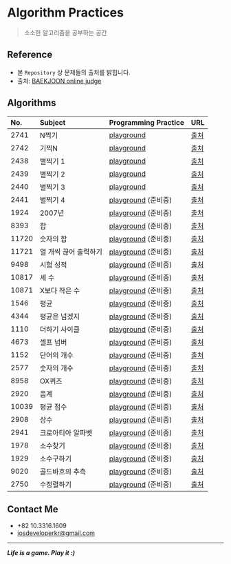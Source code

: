 # Algorithm Practices
> 소소한 알고리즘을 공부하는 공간

## Reference

* 본 `Repository` 상 문제들의 출처를 밝힙니다.
* 출처: [BAEKJOON online judge](https://www.acmicpc.net)


## Algorithms

|No.|Subject|Programming Practice|URL|
|:---|:---|:---|:---|
|2741|N찍기|[playground](https://github.com/fimuxd/AlgorithmPractices/blob/master/Algorithms/PrintN_%232741.playground/Contents.swift)|[출처](https://www.acmicpc.net/problem/2741)|
|2742|기찍N|[playground](https://github.com/fimuxd/AlgorithmPractices/blob/master/Algorithms/reversPrintN_%232742.playground/Contents.swift)|[출처](https://www.acmicpc.net/problem/2742)|
|2438|별찍기 1|[playground](https://github.com/fimuxd/AlgorithmPractices/blob/master/Algorithms/PrintStars1_%232438.playground/Contents.swift)|[출처](https://www.acmicpc.net/problem/2438)|
|2439|별찍기 2|[playground](https://github.com/fimuxd/AlgorithmPractices/blob/master/Algorithms/PrintStars2_%232439.playground/Contents.swift)|[출처](https://www.acmicpc.net/problem/2439)|
|2440|별찍기 3|[playground](https://github.com/fimuxd/AlgorithmPractices/blob/master/Algorithms/PrintStars3_%232440.playground/Contents.swift)|[출처](https://www.acmicpc.net/problem/2440)|
|2441|별찍기 4|[playground]() (준비중)|[출처](https://www.acmicpc.net/problem/2441)|
|1924|2007년|[playground]() (준비중)|[출처](https://www.acmicpc.net/problem/1924)|
|8393|합|[playground]() (준비중)|[출처](https://www.acmicpc.net/problem/8393)|
|11720|숫자의 합|[playground]() (준비중)|[출처](https://www.acmicpc.net/problem/11720)|
|11721|열 개씩 끊어 출력하기|[playground]() (준비중)|[출처](https://www.acmicpc.net/problem/11721)|
|9498|시험 성적|[playground]() (준비중)|[출처](https://www.acmicpc.net/problem/9498)|
|10817|세 수|[playground]() (준비중)|[출처](https://www.acmicpc.net/problem/10817)|
|10871|X보다 작은 수|[playground]() (준비중)|[출처](https://www.acmicpc.net/problem/10871)|
|1546|평균|[playground]() (준비중)|[출처](https://www.acmicpc.net/problem/1546)|
|4344|평균은 넘겠지|[playground]() (준비중)|[출처](https://www.acmicpc.net/problem/4344)|
|1110|더하기 사이클|[playground]() (준비중)|[출처](https://www.acmicpc.net/problem/1110)|
|4673|셀프 넘버|[playground]() (준비중)|[출처](https://www.acmicpc.net/problem/4673)|
|1152|단어의 개수|[playground]() (준비중)|[출처](https://www.acmicpc.net/problem/1152)|
|2577|숫자의 개수|[playground]() (준비중)|[출처](https://www.acmicpc.net/problem/2577)|
|8958|OX퀴즈|[playground]() (준비중)|[출처](https://www.acmicpc.net/problem/8958)|
|2920|음계|[playground]() (준비중)|[출처](https://www.acmicpc.net/problem/2920)|
|10039|평균 점수|[playground]() (준비중)|[출처](https://www.acmicpc.net/problem/10039)|
|2908|상수|[playground]() (준비중)|[출처](https://www.acmicpc.net/problem/2908)|
|2941|크로아티아 알파벳|[playground]() (준비중)|[출처](https://www.acmicpc.net/problem/2941)|
|1978|소수찾기|[playground]() (준비중)|[출처](https://www.acmicpc.net/problem/1978)|
|1929|소수구하기|[playground]() (준비중)|[출처](https://www.acmicpc.net/problem/1929)|
|9020|골드바흐의 추측|[playground]() (준비중)|[출처](https://www.acmicpc.net/problem/9020)|
|2750|수정렬하기|[playground]() (준비중)|[출처](https://www.acmicpc.net/problem/2750)|



## Contact Me
* +82 10.3316.1609
* iosdeveloperkr@gmail.com

***
***Life is a game. Play it :)***


